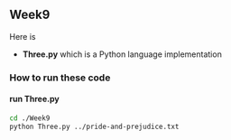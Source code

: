 ## Week9

Here is
-   __Three.py__ which is a Python language implementation

### How to run these code
#### run Three.py
```bash
cd ./Week9
python Three.py ../pride-and-prejudice.txt
```
